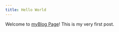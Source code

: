 ```yaml
---
title: Hello World
---
```

Welcome to [myBlog Page](https://hexo.io/)! This is my very first post.

<script async src="https://talk.hyvor.com/embed/embed.js" type="module"></script>
<hyvor-talk-comments website-id="9341" page-id=""></hyvor-talk-comments>